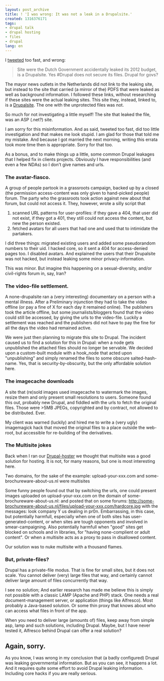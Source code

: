 ```yaml
---
layout: post_archive
title: ! 'I was wrong: It was not a leak in a Drupalsite.'
created: 1316376171
tags:
- drupal talk
- drupal hosting
- files
- drupal
lang: en
---
```

I [tweeted](https://twitter.com/#!/berkes/status/114399800132255744) too fast, and wrong:

> Site were the Dutch Government accidentally leaked its 2012 budget, is a Drupalsite. Yes #Drupal does not secure its files. Drupal for govs?

The mayor news outlets in the Netherlands did not link to the leaking site, but instead to the site that carried (a mirror of the) PDFS that were leaked as well as background information. I followed these links, without researching if these sites were the actual leaking sites. This site they, instead, linked to, is a [Drupalsite](http://www.cpb.nl/sites/all/modules/cck/CHANGELOG.txt). The one with the unprotected files was not.

So much for not investigating a little myself! The site that leaked the file, was an ASP (.net?) site. 

I am sorry for this misinformation. And as said, tweeted too fast, did too little investigation and that makes me look stupid. I am glad for those that told me my mistake. And because I got married the next morning, writing this errata took more time then is appropriate. Sorry for that too.

As a bonus, and to make things up a little, some common Drupal leakages that I helped fix in clients projects. Obviously I have responsibilities (and even a few NDAs) so I don't give names and urls. 

<!--break-->

### The avatar-fiasco.

A group of people partook in a grassroots campaign, backed up by a closed (the permission access-content was only given to hand-picked people) forum. 
The party who the grassroots took action against new about that forum, but could not access it. They, however, wrote a silly script that 

1. scanned URL patterns for user-profiles: if they gave a 404, that user did not exist, if they got a 401, they still could not access the content, but new the person existed. 
2. fetched avatars for all users that had one and used that to intimidate the partakers. 

I did three things: migrated existing users and added some pseudorandom numbers to their uid. I hacked core, so it sent a 404 for access-denied pages too. I disabled avatars. 
And explained the users that their Drupalsite was not hacked, but instead leaking some minor privacy-information.

This was minor. But imagine this happening on a sexual-diversity, and/or civil-rights forum in, say, Iran?

### The video-file settlement.

A none-drupalsite ran a (very interesting) documentary on a person with a mental illness. After a Preliminary injunction they had to take the video offline (or pay a fine of X for each day it remained online). The publishers took the article offline, but some journalists/bloggers found that the video could still be accessed, by giving the urls to the video-file. Luckily a settlement was reached and the publishers did not have to pay the fine for all the days the video had remained active. 

We were just then planning to migrate this site to Drupal. The incident caused us to find a solution for this in Drupal: when a node gets unpublished the attached files should no longer be servable. We decided upon a custom-built module with a hook_node that acted upon "unpublishing" and simply renamed the files to some obscure salted-hash-name. Yes, that is security-by-obscurity, but the only affordable solution here.

### The imagecache downloads

A site that (re)sold images used imagecache to watermark the images, resize them and only present small resolutions to users. 
Someone found this out, probably new Drupal, and fiddled with the urls to fetch the original files. Those were >5MB JPEGs, copyrighted and by contract, not allowed to be distributed. Ever.

My client was warned (luckily) and hired me to write a (very ugly) imagemagick hack that moved the original files to a place outside the web-root, but accessible for re-building of the derivatives. 

### The Multisite jokes

Back when I ran our [Drupal-hoster](http://web.archive.org/web/20060202131110/http://sympal.nl/) we thought that multisite was a good solution for hosting. It is not, for many reasons, but one is most interesting here. 

Two domains, for the sake of the example: upload-your-xxx.com and some-brochureware-about-us.nl were multisites

Some funny people found out that by switching the urls, one could present images uploaded on upload-your-xxx.com on the domain of some-brochureware-about-us.nl: and posted that on some forums: 
http://some-brochureware-about-us.nl/files/upload-your-xxx.com/hardcore.jpg with the messages: look company Y us dealing in pr0n. Embarrassing, in this case, but potentially harmfull, especially when one of both sites has user-generated-content, or when sites are tough opponents and involved in smear-campaigning. 
Also potentially harmfull when "good" sites get blocked on schools and in libraries, for "having none-complient or adult content". Or when a multisite acts as a proxy to pass in disallowed content. 

Our solution was to nuke multisite with a thousand flames. 

### But, private-files? 
Drupal has a private-file modus. That is fine for small sites, but it does not scale. You cannot deliver (very) large files that way, and certainly cannot deliver large amount of files concurrently that way.

I see no solution; And earlier research has made me believe this is simply not possible with a classic LAMP (Apache and PHP) stack. One needs a real document-management server, or application (things like Alfresco). Most probably a Java-based solution. Or some thin proxy that knows about who can access what files in front of the app. 

When you need to deliver large (amounts of) files, keep away from simple asp, lamp and such solutions, including Drupal. Maybe, but I have never tested it, Alfresco behind Drupal can offer a real solution?

## Again, sorry.

As you know, I was wrong in my conclusion that (a badly configured) Drupal was leaking governmental information. 
But as you can see, it happens a lot. And it requires quite some effort to avoid Drupal leaking information. Including core hacks if you are really serious.

